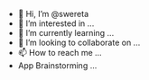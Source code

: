 - 👋 Hi, I’m @swereta
- 👀 I’m interested in ...
- 🌱 I’m currently learning ...
- 💞️ I’m looking to collaborate on ...
- 📫 How to reach me ...
- App Brainstorming ...

  
<!---
swereta/swereta is a ✨ special ✨ repository because its `README.md` (this file) appears on your GitHub profile.
You can click the Preview link to take a look at your changes.
--->
